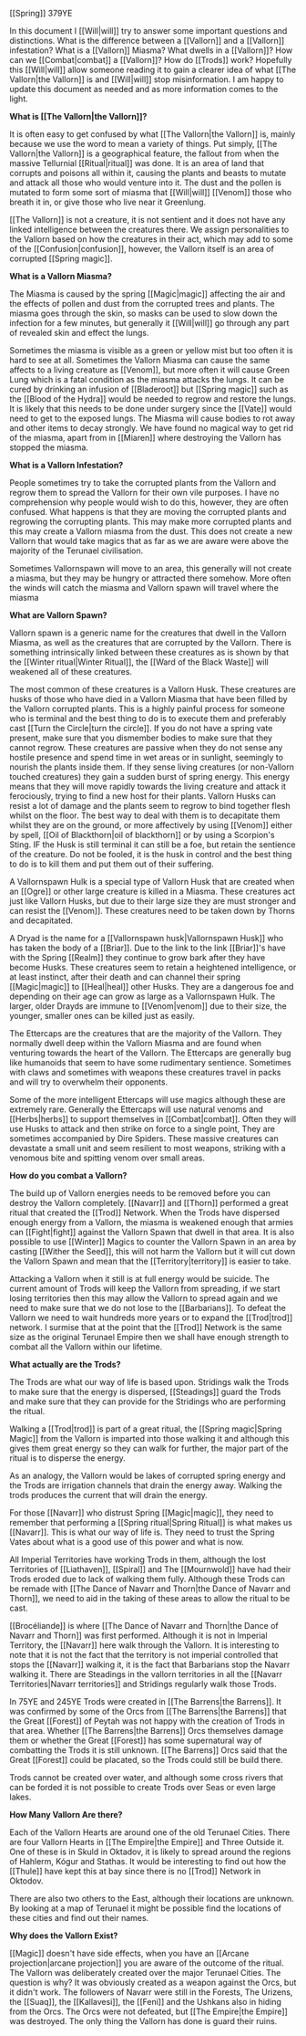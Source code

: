 [[Spring]] 379YE

In this document I [[Will|will]] try to answer some important questions and distinctions. What is the difference between a [[Vallorn]] and a [[Vallorn]] infestation? What is a [[Vallorn]] Miasma? What dwells in a [[Vallorn]]? How can we [[Combat|combat]] a [[Vallorn]]? How do [[Trods]] work? Hopefully this [[Will|will]] allow someone reading it to gain a clearer idea of what [[The Vallorn|the Vallorn]] is and [[Will|will]] stop misinformation. I am happy to update this document as needed and as more information comes to the light.

**What is [[The Vallorn|the Vallorn]]?**

It is often easy to get confused by what [[The Vallorn|the Vallorn]] is, mainly because we use the word to mean a variety of things. Put simply, [[The Vallorn|the Vallorn]] is a geographical feature, the fallout from when the massive Tellurnial [[Ritual|ritual]] was done. It is an area of land that corrupts and poisons all within it, causing the plants and beasts to mutate and attack all those who would venture into it. The dust and the pollen is mutated to form some sort of miasma that [[Will|will]] [[Venom]] those who breath it in, or give those who live near it Greenlung.

[[The Vallorn]] is not a creature, it is not sentient and it does not have any linked intelligence between the creatures there. We assign personalities to the Vallorn based on how the creatures in their act, which may add to some of the [[Confusion|confusion]], however, the Vallorn itself is an area of corrupted [[Spring magic]].

**What is a Vallorn Miasma?**

The Miasma is caused by the spring [[Magic|magic]] affecting the air and the effects of pollen and dust from the corrupted trees and plants. The miasma goes through the skin, so masks can be used to slow down the infection for a few minutes, but generally it [[Will|will]] go through any part of revealed skin and effect the lungs.

Sometimes the miasma is visible as a green or yellow mist but too often it is hard to see at all. Sometimes the Vallorn Miasma can cause the same affects to a living creature as [[Venom]], but more often it will cause Green Lung which is a fatal condition as the miasma attacks the lungs. It can be cured by drinking an infusion of [[Bladeroot]] but [[Spring magic]] such as the [[Blood of the Hydra]] would be needed to regrow and restore the lungs. It is likely that this needs to be done under surgery since the [[Vate]] would need to get to the exposed lungs. The Miasma will cause bodies to rot away and other items to decay strongly. We have found no magical way to get rid of the miasma, apart from in [[Miaren]] where destroying the Vallorn has stopped the miasma.

**What is a Vallorn Infestation?**

People sometimes try to take the corrupted plants from the Vallorn and regrow them to spread the Vallorn for their own vile purposes. I have no comprehension why people would wish to do this, however, they are often confused. What happens is that they are moving the corrupted plants and regrowing the corrupting plants. This may make more corrupted plants and this may create a Vallorn miasma from the dust. This does not create a new Vallorn that would take magics that as far as we are aware were above the majority of the Terunael civilisation.

Sometimes Vallornspawn will move to an area, this generally will not create a miasma, but they may be hungry or attracted there somehow. More often the winds will catch the miasma and Vallorn spawn will travel where the miasma

**What are Vallorn Spawn?**

Vallorn spawn is a generic name for the creatures that dwell in the Vallorn Miasma, as well as the creatures that are corrupted by the Vallorn. There is something intrinsically linked between these creatures as is shown by that the [[Winter ritual|Winter Ritual]], the [[Ward of the Black Waste]] will weakened all of these creatures.

The most common of these creatures is a Vallorn Husk. These creatures are husks of those who have died in a Vallorn Miasma that have been filled by the Vallorn corrupted plants. This is a highly painful process for someone who is terminal and the best thing to do is to execute them and preferably cast [[Turn the Circle|turn the circle]]. If you do not have a spring vate present, make sure that you dismember bodies to make sure that they cannot regrow. These creatures are passive when they do not sense any hostile presence and spend time in wet areas or in sunlight, seemingly to nourish the plants inside them. If they sense living creatures (or non-Vallorn touched creatures) they gain a sudden burst of spring energy. This energy means that they will move rapidly towards the living creature and attack it ferociously, trying to find a new host for their plants. Vallorn Husks can resist a lot of damage and the plants seem to regrow to bind together flesh whilst on the floor. The best way to deal with them is to decapitate them whilst they are on the ground, or more affectively by using [[Venom]] either by spell, [[Oil of Blackthorn|oil of blackthorn]] or by using a Scorpion's Sting. IF the Husk is still terminal it can still be a foe, but retain the sentience of the creature. Do not be fooled, it is the husk in control and the best thing to do is to kill them and put them out of their suffering.

A Vallornspawn Hulk is a special type of Vallorn Husk that are created when an [[Ogre]] or other large creature is killed in a Miasma. These creatures act just like Vallorn Husks, but due to their large size they are must stronger and can resist the [[Venom]]. These creatures need to be taken down by Thorns and decapitated.

A Dryad is the name for a [[Vallornspawn husk|Vallornspawn Husk]] who has taken the body of a [[Briar]]. Due to the link to the link [[Briar]]'s have with the Spring [[Realm]] they continue to grow bark after they have become Husks. These creatures seem to retain a heightened intelligence, or at least instinct, after their death and can channel their spring [[Magic|magic]] to [[Heal|heal]] other Husks. They are a dangerous foe and depending on their age can grow as large as a Vallornspawn Hulk. The larger, older Drayds are immune to [[Venom|venom]] due to their size, the younger, smaller ones can be killed just as easily.

The Ettercaps are the creatures that are the majority of the Vallorn. They normally dwell deep within the Vallorn Miasma and are found when venturing towards the heart of the Vallorn. The Ettercaps are generally bug like humanoids that seem to have some rudimentary sentience. Sometimes with claws and sometimes with weapons these creatures travel in packs and will try to overwhelm their opponents.

Some of the more intelligent Ettercaps will use magics although these are extremely rare. Generally the Ettercaps will use natural venoms and [[Herbs|herbs]] to support themselves in [[Combat|combat]]. Often they will use Husks to attack and then strike on force to a single point, They are sometimes accompanied by Dire Spiders. These massive creatures can devastate a small unit and seem resilient to most weapons, striking with a venomous bite and spitting venom over small areas.

**How do you combat a Vallorn?**

The build up of Vallorn energies needs to be removed before you can destroy the Vallorn completely. [[Navarr]] and [[Thorn]] performed a great ritual that created the [[Trod]] Network. When the Trods have dispersed enough energy from a Vallorn, the miasma is weakened enough that armies can [[Fight|fight]] against the Vallorn Spawn that dwell in that area. It is also possible to use [[Winter]] Magics to counter the Vallorn Spawn in an area by casting [[Wither the Seed]], this will not harm the Vallorn but it will cut down the Vallorn Spawn and mean that the [[Territory|territory]] is easier to take.

Attacking a Vallorn when it still is at full energy would be suicide. The current amount of Trods will keep the Vallorn from spreading, if we start losing territories then this may allow the Vallorn to spread again and we need to make sure that we do not lose to the [[Barbarians]]. To defeat the Vallorn we need to wait hundreds more years or to expand the [[Trod|trod]] network. I surmise that at the point that the [[Trod]] Network is the same size as the original Terunael Empire then we shall have enough strength to combat all the Vallorn within our lifetime.

**What actually are the Trods?**

The Trods are what our way of life is based upon. Stridings walk the Trods to make sure that the energy is dispersed, [[Steadings]] guard the Trods and make sure that they can provide for the Stridings who are performing the ritual.

Walking a [[Trod|trod]] is part of a great ritual, the [[Spring magic|Spring Magic]] from the Vallorn is imparted into those walking it and although this gives them great energy so they can walk for further, the major part of the ritual is to disperse the energy.

As an analogy, the Vallorn would be lakes of corrupted spring energy and the Trods are irrigation channels that drain the energy away. Walking the trods produces the current that will drain the energy.

For those [[Navarr]] who distrust Spring [[Magic|magic]], they need to remember that performing a [[Spring ritual|Spring Ritual]] is what makes us [[Navarr]]. This is what our way of life is. They need to trust the Spring Vates about what is a good use of this power and what is now.

All Imperial Territories have working Trods in them, although the lost Territories of [[Liathaven]], [[Spiral]] and The [[Mournwold]] have had their Trods eroded due to lack of walking them fully. Although these Trods can be remade with [[The Dance of Navarr and Thorn|the Dance of Navarr and Thorn]], we need to aid in the taking of these areas to allow the ritual to be cast.

[[Brocéliande]] is where [[The Dance of Navarr and Thorn|the Dance of Navarr and Thorn]] was first performed. Although it is not in Imperial Territory, the [[Navarr]] here walk through the Vallorn. It is interesting to note that it is not the fact that the territory is not imperial controlled that stops the [[Navarr]] walking it, it is the fact that Barbarians stop the Navarr walking it. There are Steadings in the vallorn territories in all the [[Navarr Territories|Navarr territories]] and Stridings regularly walk those Trods.

In 75YE and 245YE Trods were created in [[The Barrens|the Barrens]]. It was confirmed by some of the Orcs from [[The Barrens|the Barrens]] that the Great [[Forest]] of Peytah was not happy with the creation of Trods in that area. Whether [[The Barrens|the Barrens]] Orcs themselves damage them or whether the Great [[Forest]] has some supernatural way of combatting the Trods it is still unknown. [[The Barrens]] Orcs said that the Great [[Forest]] could be placated, so the Trods could still be build there.

Trods cannot be created over water, and although some cross rivers that can be forded it is not possible to create Trods over Seas or even large lakes.

**How Many Vallorn Are there?**

Each of the Vallorn Hearts are around one of the old Terunael Cities. There are four Vallorn Hearts in [[The Empire|the Empire]] and Three Outside it. One of these is in Skuld in Oktadov, it is likely to spread around the regions of Hahlerm, Kógur and Stathas. It would be interesting to find out how the [[Thule]] have kept this at bay since there is no [[Trod]] Network in Oktodov.

There are also two others to the East, although their locations are unknown. By looking at a map of Terunael it might be possible find the locations of these cities and find out their names.

**Why does the Vallorn Exist?**

[[Magic]] doesn't have side effects, when you have an [[Arcane projection|arcane projection]] you are aware of the outcome of the ritual. The Vallorn was deliberately created over the major Terunael Cities. The question is why? It was obviously created as a weapon against the Orcs, but it didn't work. The followers of Navarr were still in the Forests, The Urizens, the [[Suaq]], the [[Kallavesi]], the [[Feni]] and the Ushkans also in hiding from the Orcs. The Orcs were not defeated, but [[The Empire|the Empire]] was destroyed. The only thing the Vallorn has done is guard their ruins.